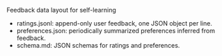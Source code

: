 Feedback data layout for self-learning

- ratings.jsonl: append-only user feedback, one JSON object per line.
- preferences.json: periodically summarized preferences inferred from feedback.
- schema.md: JSON schemas for ratings and preferences.
